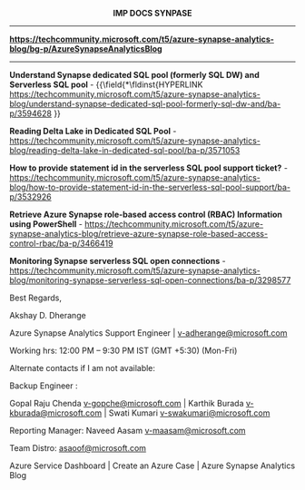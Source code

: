 <p align="center",><b>
IMP DOCS SYNPASE
</b></p>

---

**https://techcommunity.microsoft.com/t5/azure-synapse-analytics-blog/bg-p/AzureSynapseAnalyticsBlog**

---

**Understand Synapse dedicated SQL pool (formerly SQL DW) and Serverless SQL pool** - {{\field{\*\fldinst{HYPERLINK https://techcommunity.microsoft.com/t5/azure-synapse-analytics-blog/understand-synapse-dedicated-sql-pool-formerly-sql-dw-and/ba-p/3594628 }}

**Reading Delta Lake in Dedicated SQL Pool** - https://techcommunity.microsoft.com/t5/azure-synapse-analytics-blog/reading-delta-lake-in-dedicated-sql-pool/ba-p/3571053

**How to provide statement id in the serverless SQL pool support ticket?** - https://techcommunity.microsoft.com/t5/azure-synapse-analytics-blog/how-to-provide-statement-id-in-the-serverless-sql-pool-support/ba-p/3532926

**Retrieve Azure Synapse role-based access control (RBAC) Information using PowerShell** - https://techcommunity.microsoft.com/t5/azure-synapse-analytics-blog/retrieve-azure-synapse-role-based-access-control-rbac/ba-p/3466419

**Monitoring Synapse serverless SQL open connections** - https://techcommunity.microsoft.com/t5/azure-synapse-analytics-blog/monitoring-synapse-serverless-sql-open-connections/ba-p/3298577

<p>Best Regards,

Akshay D. Dherange

Azure Synapse Analytics Support Engineer | v-adherange@microsoft.com

Working hrs: 12:00 PM –  9:30 PM IST (GMT +5:30) (Mon-Fri)

Alternate contacts if I am not available:

Backup Engineer : 

Gopal Raju Chenda  v-gopche@microsoft.com  | Karthik Burada v-kburada@microsoft.com  | Swati Kumari  v-swakumari@microsoft.com

Reporting Manager: Naveed Aasam v-maasam@microsoft.com

Team Distro:  asaoof@microsoft.com

Azure Service Dashboard | Create an Azure Case | Azure Synapse Analytics Blog</p>
